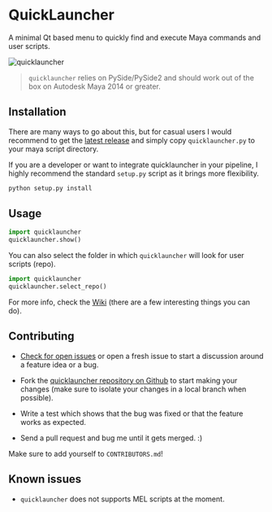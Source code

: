 QuickLauncher
=============

A minimal Qt based menu to quickly find and execute Maya commands and user scripts.

![quicklauncher](https://cloud.githubusercontent.com/assets/2292742/17669950/1be0ea84-6353-11e6-8726-f233cfc2ea25.gif)

> `quicklauncher` relies on PySide/PySide2 and should work out of the box on Autodesk Maya 2014 or greater.


## Installation

There are many ways to go about this, but for casual users I would recommend to get the
[latest release](https://github.com/csaez/quicklauncher/releases) and simply copy
`quicklauncher.py` to your maya script directory.

If you are a developer or want to integrate quicklauncher in your pipeline, I highly recommend
the standard `setup.py` script as it brings more flexibility.

```python
python setup.py install
```


## Usage

```python
import quicklauncher
quicklauncher.show()
```

You can also select the folder in which `quicklauncher` will look for user scripts (repo).

```python
import quicklauncher
quicklauncher.select_repo()
```

For more info, check the [Wiki][] (there are a few interesting things you can do).

[Wiki]: https://github.com/csaez/quicklauncher/wiki


## Contributing

- [Check for open issues](https://github.com/csaez/quicklauncher/issues) or open a fresh issue to
  start a discussion around a feature idea or a bug.

- Fork the [quicklauncher repository on Github](https://github.com/csaez/quicklauncher) to start
  making your changes (make sure to isolate your changes in a local branch when possible).

- Write a test which shows that the bug was fixed or that the feature works as expected.

- Send a pull request and bug me until it gets merged. :)


Make sure to add yourself to `CONTRIBUTORS.md`!


## Known issues

- `quicklauncher` does not supports MEL scripts at the moment.

